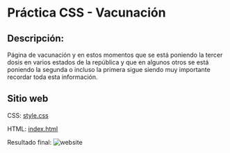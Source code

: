 # Práctica CSS - Vacunación
## Descripción:
Página de vacunación y en estos momentos que se está poniendo la tercer dosis en varios estados de la república y que en algunos otros se está poniendo la segunda o incluso la primera sigue siendo muy importante recordar toda esta información.

## Sitio web
CSS: [style.css](https://github.com/natt100/PRACTICAS_MisionFrontEnd/blob/bd8ba5eea525705039bc62df23f204e1ef8bd363/3%20-%20CSS/style.css)

HTML: [index.html](https://github.com/natt100/PRACTICAS_MisionFrontEnd/blob/4fda6bfee52eb41bcbeed5c26e00556d8a44d11e/3%20-%20CSS/index.html)

Resultado final:
![website](https://user-images.githubusercontent.com/114167648/200336104-6316e95e-668d-4a6f-87e3-aaf8d987a268.png)
